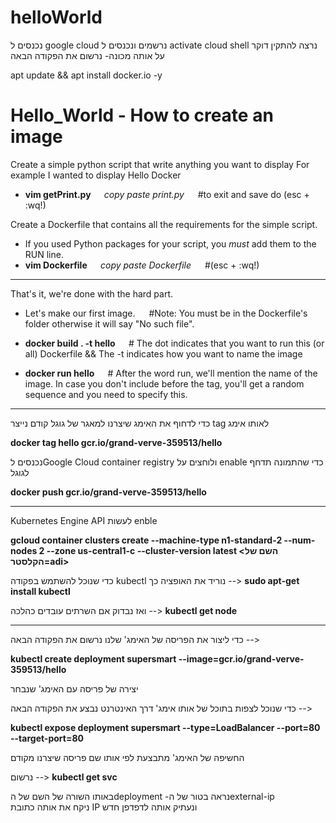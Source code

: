 # helloWorld
נכנסים ל google cloud נרשמים ונכנסים ל activate cloud shell
נרצה להתקין דוקר על אותה מכונה- נרשום את הפקודה הבאה

apt update && apt install docker.io -y

# Hello_World - How to create an image

Create a simple python script that write anything you want to display
For example I wanted to display Hello Docker
- <b> vim getPrint.py </b> &emsp; *copy paste print.py* &emsp; #to exit and save do (esc + :wq!) 

Create a Dockerfile that contains all the requirements for the simple script.
- If you used Python packages for your script, you *must* add them to the RUN line.
- <b> vim Dockerfile </b> &emsp; *copy paste Dockerfile* &emsp; #(esc + :wq!)
   
---

That's it, we're done with the hard part.
- Let's make our first image. &emsp; #Note: You must be in the Dockerfile's folder otherwise it will say "No such file".
- <b> docker build . -t hello </b> &emsp; # The dot indicates that you want to run this (or all) Dockerfile && The -t indicates how you want to name the image

- <b> docker run hello </b> &emsp; # After the word run, we'll mention the name of the image. In case you don't include before the tag, you'll get a random sequence and you need to specify this.

--- 
כדי לדחוף את האימג שיצרנו למאגר של גוגל קודם נייצר tag לאותו אימג &emsp; 

<b>docker tag hello gcr.io/grand-verve-359513/hello </b>

נכנסים לGoogle Cloud container registry ולוחצים על enable כדי שהתמונה תדחף לגוגל 

<b>docker push gcr.io/grand-verve-359513/hello </b>

---

Kubernetes Engine API לעשות enble

<b>gcloud container clusters create --machine-type n1-standard-2 --num-nodes 2 --zone us-central1-c --cluster-version latest <השם של הקלסטר=adi></b>

כדי שנוכל להשתמש בפקודה kubectl נוריד את האופציה כך --> 
<b>sudo apt-get install kubectl  </b>

 ואז נבדוק אם השרתים עובדים כהלכה --> 
<b>kubectl get node</b>  

---

כדי ליצור את הפריסה של האימג' שלנו נרשום את הפקודה הבאה -->

<b>kubectl create deployment supersmart --image=gcr.io/grand-verve-359513/hello</b>

יצירה של פריסה עם האימג' שנבחר

כדי שנוכל לצפות בתוכל של אותו אימג' דרך האינטרנט נבצע את הפקודה הבאה -->

<b>kubectl expose deployment supersmart --type=LoadBalancer --port=80 --target-port=80 </b>

החשיפה של האימג' מתבצעת לפי אותו שם פריסה שיצרנו מקודם 

 נרשום --> <b>kubectl get svc</b>
 
באותו השורה של השם של הdeployment -נראה בטור של הexternal-ip  
ניקח את אותה כתובת IP ונעתיק אותה לדפדפן חדש
